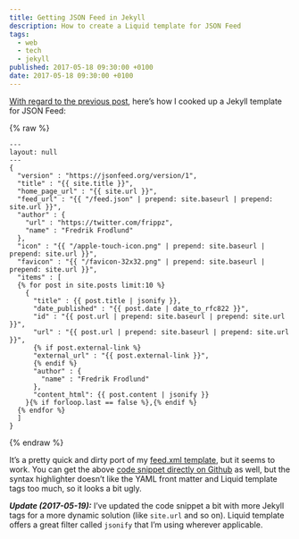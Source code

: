 ```yaml
---
title: Getting JSON Feed in Jekyll
description: How to create a Liquid template for JSON Feed
tags:
  - web
  - tech
  - jekyll 
published: 2017-05-18 09:30:00 +0100
date: 2017-05-18 09:30:00 +0100
---
```


[With regard to the previous post](/2017/05/18/json-feed/), here’s how I cooked up a Jekyll template for JSON Feed:

{% raw %}
~~~liquid
---
layout: null
---
{
  "version" : "https://jsonfeed.org/version/1",
  "title" : "{{ site.title }}",
  "home_page_url" : "{{ site.url }}",
  "feed_url" : "{{ "/feed.json" | prepend: site.baseurl | prepend: site.url }}",
  "author" : {
    "url" : "https://twitter.com/frippz",
    "name" : "Fredrik Frodlund"
  },
  "icon" : "{{ "/apple-touch-icon.png" | prepend: site.baseurl | prepend: site.url }}",
  "favicon" : "{{ "/favicon-32x32.png" | prepend: site.baseurl | prepend: site.url }}",
  "items" : [
  {% for post in site.posts limit:10 %}
    {
      "title" : {{ post.title | jsonify }},
      "date_published" : "{{ post.date | date_to_rfc822 }}",
      "id" : "{{ post.url | prepend: site.baseurl | prepend: site.url }}",
      "url" : "{{ post.url | prepend: site.baseurl | prepend: site.url }}",
      {% if post.external-link %}
      "external_url" : "{{ post.external-link }}",
      {% endif %}
      "author" : {
        "name" : "Fredrik Frodlund"
      },
      "content_html": {{ post.content | jsonify }}
    }{% if forloop.last == false %},{% endif %}
  {% endfor %}
  ]
}
~~~
{% endraw %}

It’s a pretty quick and dirty port of my [feed.xml template](https://github.com/frippz/frippz.se/blob/master/feed.xml), but it seems to work. You can get the above [code snippet directly on Github](https://github.com/frippz/frippz.se/blob/master/feed.json) as well, but the syntax highlighter doesn’t like the YAML front matter and Liquid template tags too much, so it looks a bit ugly.

**_Update (2017-05-19):_** I’ve updated the code snippet a bit with more Jekyll tags for a more dynamic solution (like `site.url` and so on). Liquid template offers a great filter called `jsonify` that I’m using wherever applicable.
